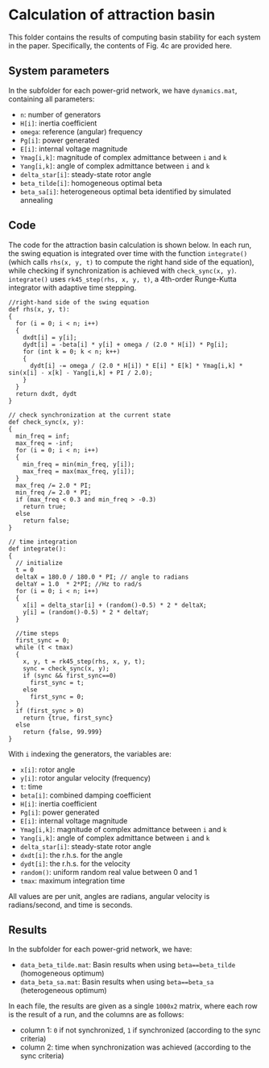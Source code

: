 # Calculation of attraction basin

This folder contains the results of computing basin stability for each system in the paper.
Specifically, the contents of Fig. 4c are provided here.

## System parameters

In the subfolder for each power-grid network, we have `dynamics.mat`, containing all parameters:
- `n`: number of generators
- `H[i]`: inertia coefficient
- `omega`: reference (angular) frequency
- `Pg[i]`: power generated
- `E[i]`: internal voltage magnitude 
- `Ymag[i,k]`: magnitude of complex admittance between `i` and `k`
- `Yang[i,k]`: angle of complex admittance between `i` and `k`
- `delta_star[i]`: steady-state rotor angle
- `beta_tilde[i]`: homogeneous optimal beta
- `beta_sa[i]`: heterogeneous optimal beta identified by simulated annealing

## Code

The code for the attraction basin calculation is shown below. In each run, the swing equation is integrated over time with the function `integrate()` (which calls `rhs(x, y, t)` to compute the right hand side of the equation), while checking if synchronization is achieved with `check_sync(x, y)`. `integrate()` uses `rk45_step(rhs, x, y, t)`, a 4th-order Runge-Kutta integrator with adaptive time stepping.

```
//right-hand side of the swing equation
def rhs(x, y, t):
{
  for (i = 0; i < n; i++)
  {
    dxdt[i] = y[i];
    dydt[i] = -beta[i] * y[i] + omega / (2.0 * H[i]) * Pg[i];
    for (int k = 0; k < n; k++)
    {
      dydt[i] -= omega / (2.0 * H[i]) * E[i] * E[k] * Ymag[i,k] * sin(x[i] - x[k] - Yang[i,k] + PI / 2.0);
    }
  }
  return dxdt, dydt
}

// check synchronization at the current state
def check_sync(x, y):
{
  min_freq = inf;
  max_freq = -inf;
  for (i = 0; i < n; i++)
  {
    min_freq = min(min_freq, y[i]);
    max_freq = max(max_freq, y[i]);
  }
  max_freq /= 2.0 * PI;
  min_freq /= 2.0 * PI;
  if (max_freq < 0.3 and min_freq > -0.3)
    return true;
  else
    return false;
}

// time integration
def integrate():
{
  // initialize
  t = 0
  deltaX = 180.0 / 180.0 * PI; // angle to radians
  deltaY = 1.0  * 2*PI; //Hz to rad/s
  for (i = 0; i < n; i++)
  {
    x[i] = delta_star[i] + (random()-0.5) * 2 * deltaX;
    y[i] = (random()-0.5) * 2 * deltaY;
  }

  //time steps
  first_sync = 0;  
  while (t < tmax)
  {
    x, y, t = rk45_step(rhs, x, y, t);
    sync = check_sync(x, y);
    if (sync && first_sync==0)
      first_sync = t;
    else
      first_sync = 0;
  }
  if (first_sync > 0)
    return {true, first_sync}
  else
    return {false, 99.999}
}
```
With `i` indexing the generators, the variables are:
- `x[i]`: rotor angle
- `y[i]`: rotor angular velocity (frequency)
- `t`: time
- `beta[i]`: combined damping coefficient
- `H[i]`: inertia coefficient
- `Pg[i]`: power generated
- `E[i]`: internal voltage magnitude 
- `Ymag[i,k]`: magnitude of complex admittance between `i` and `k`
- `Yang[i,k]`: angle of complex admittance between `i` and `k`
- `delta_star[i]`: steady-state rotor angle
- `dxdt[i]`: the r.h.s. for the angle
- `dydt[i]`: the r.h.s. for the velocity
- `random()`: uniform random real value between 0 and 1
- `tmax`: maximum integration time

All values are per unit, angles are radians, angular velocity is radians/second, and time is seconds.

## Results

In the subfolder for each power-grid network, we have:
- `data_beta_tilde.mat`: Basin results when using `beta==beta_tilde` (homogeneous optimum)
- `data_beta_sa.mat`: Basin results when using `beta==beta_sa` (heterogeneous optimum)

In each file, the results are given as a single `1000x2` matrix, where each row is the result of a run,
and the columns are as follows:
- column 1: `0` if not synchronized, `1` if synchronized (according to the sync criteria)
- column 2: time when synchronization was achieved (according to the sync criteria)
